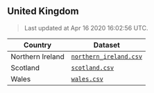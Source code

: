 ## United Kingdom

> Last updated at Apr 16 2020 16:02:56 UTC.


| Country | Dataset |
| ------ | ------- |
| Northern Ireland | [`northern_ireland.csv`](northern_ireland.csv) |
| Scotland | [`scotland.csv`](scotland.csv) |
| Wales | [`wales.csv`](wales.csv) |
